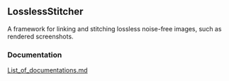 ## LosslessStitcher

A framework for linking and stitching lossless noise-free images, such as rendered screenshots.

### Documentation

[List_of_documentations.md](List_of_documentations.md)
